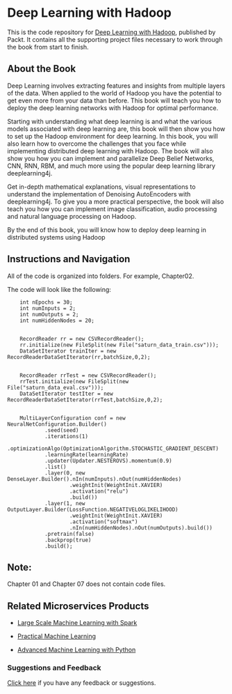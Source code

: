 # Deep Learning with Hadoop
This is the code repository for [Deep Learning with Hadoop](https://www.packtpub.com/big-data-and-business-intelligence/deep-learning-hadoop?utm_source=github&utm_medium=repository&utm_campaign=9781787124769), published by Packt. It contains all the supporting project files necessary to work through the book from start to finish.


## About the Book
Deep Learning involves extracting features and insights from multiple layers of the data. When applied to the world of Hadoop you have the potential to get even more from your data than before. This book will teach you how to deploy the deep learning networks with Hadoop for optimal performance.

Starting with understanding what deep learning is and what the various models associated with deep learning are, this book will then show you how to set up the Hadoop environment for deep learning. In this book, you will also learn how to overcome the challenges that you face while implementing distributed deep learning with Hadoop. The book will also show you how you can implement and parallelize Deep Belief Networks, CNN, RNN, RBM, and much more using the popular deep learning library deeplearning4j.

Get in-depth mathematical explanations, visual representations to understand the implementation of Denoising AutoEncoders with deeplearning4j. To give you a more practical perspective, the book will also teach you how you can implement image classification, audio processing and natural language processing on Hadoop.

By the end of this book, you will know how to deploy deep learning in distributed systems using Hadoop

## Instructions and Navigation
All of the code is organized into folders. For example, Chapter02.



The code will look like the following:

        int nEpochs = 30;
        int numInputs = 2;
        int numOutputs = 2;
        int numHiddenNodes = 20;

        
        RecordReader rr = new CSVRecordReader();
        rr.initialize(new FileSplit(new File("saturn_data_train.csv")));
        DataSetIterator trainIter = new RecordReaderDataSetIterator(rr,batchSize,0,2);

        
        RecordReader rrTest = new CSVRecordReader();
        rrTest.initialize(new FileSplit(new File("saturn_data_eval.csv")));
        DataSetIterator testIter = new RecordReaderDataSetIterator(rrTest,batchSize,0,2);

      
        MultiLayerConfiguration conf = new NeuralNetConfiguration.Builder()
                .seed(seed)
                .iterations(1)
                .optimizationAlgo(OptimizationAlgorithm.STOCHASTIC_GRADIENT_DESCENT)
                .learningRate(learningRate)
                .updater(Updater.NESTEROVS).momentum(0.9)
                .list()
                .layer(0, new DenseLayer.Builder().nIn(numInputs).nOut(numHiddenNodes)
                        .weightInit(WeightInit.XAVIER)
                        .activation("relu")
                        .build())
                .layer(1, new OutputLayer.Builder(LossFunction.NEGATIVELOGLIKELIHOOD)
                        .weightInit(WeightInit.XAVIER)
                        .activation("softmax")
                        .nIn(numHiddenNodes).nOut(numOutputs).build())
                .pretrain(false)
				.backprop(true)
				.build();



## Note:
Chapter 01 and Chapter 07 does not contain code files.

## Related Microservices Products
* [Large Scale Machine Learning with Spark](https://www.packtpub.com/big-data-and-business-intelligence/large-scale-machine-learning-spark?utm_source=github&utm_medium=repository&utm_campaign=9781785888748)

* [Practical Machine Learning](https://www.packtpub.com/big-data-and-business-intelligence/practical-machine-learning?utm_source=github&utm_medium=repository&utm_campaign=9781784399689)

* [Advanced Machine Learning with Python](https://www.packtpub.com/big-data-and-business-intelligence/advanced-machine-learning-python?utm_source=github&utm_medium=repository&utm_campaign=9781784398637)


### Suggestions and Feedback
[Click here](https://docs.google.com/forms/d/e/1FAIpQLSe5qwunkGf6PUvzPirPDtuy1Du5Rlzew23UBp2S-P3wB-GcwQ/viewform) if you have any feedback or suggestions.
